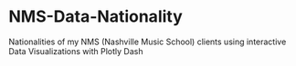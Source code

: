 # NMS-Data-Nationality
Nationalities of my NMS (Nashville Music School) clients using interactive Data Visualizations with Plotly Dash
